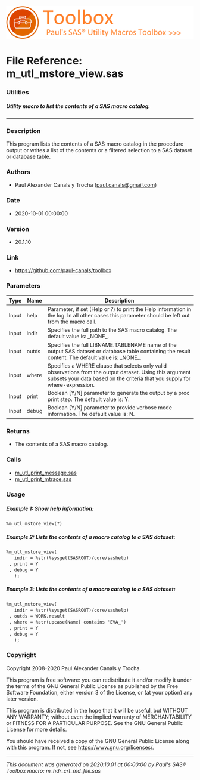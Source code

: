 ![../../misc/images/doc_banner.png](../../misc/images/doc_banner.png)
# 
# File Reference: m_utl_mstore_view.sas

### Utilities

##### Utility macro to list the contents of a SAS macro catalog.

***

### Description
This program lists the contents of a SAS macro catalog in the procedure output or writes a list of the contents or a filtered selection to a SAS dataset or database table.

### Authors
* Paul Alexander Canals y Trocha (paul.canals@gmail.com)

### Date
* 2020-10-01 00:00:00

### Version
* 20.1.10

### Link
* https://github.com/paul-canals/toolbox

### Parameters
| Type | Name | Description |
| ---- | ---- | ----------- |
| Input | help | Parameter, if set (Help or ?) to print the Help information in the log. In all other cases this parameter should be left out from the macro call. |
| Input | indir | Specifies the full path to the SAS macro catalog. The default value is: \_NONE\_. |
| Input | outds | Specifies the full LIBNAME.TABLENAME name of the output SAS dataset or database table containing the result content. The default value is: \_NONE\_. |
| Input | where | Specifies a WHERE clause that selects only valid observations from the output dataset. Using this argument subsets your data based on the criteria that you supply for where-expression. |
| Input | print | Boolean [Y/N] parameter to generate the output by a proc print step. The default value is: Y. |
| Input | debug | Boolean [Y/N] parameter to provide verbose mode information. The default value is: N. |

### Returns
* The contents of a SAS macro catalog.

### Calls
* [m_utl_print_message.sas](m_utl_print_message.md)
* [m_utl_print_mtrace.sas](m_utl_print_mtrace.md)

### Usage

##### Example 1: Show help information:
```sas
%m_utl_mstore_view(?)
```

##### Example 2: Lists the contents of a macro catalog to a SAS dataset:
```sas
%m_utl_mstore_view(
   indir = %str(%sysget(SASROOT)/core/sashelp)
 , print = Y
 , debug = Y
   );
```

##### Example 3: Lists the contents of a macro catalog to a SAS dataset:
```sas
%m_utl_mstore_view(
   indir = %str(%sysget(SASROOT)/core/sashelp)
 , outds = WORK.result
 , where = %str(upcase(Name) contains 'EVA_')
 , print = Y
 , debug = Y
   );
```

### Copyright
Copyright 2008-2020 Paul Alexander Canals y Trocha. 
 
This program is free software: you can redistribute it and/or modify 
it under the terms of the GNU General Public License as published by 
the Free Software Foundation, either version 3 of the License, or 
(at your option) any later version. 
 
This program is distributed in the hope that it will be useful, 
but WITHOUT ANY WARRANTY; without even the implied warranty of 
MERCHANTABILITY or FITNESS FOR A PARTICULAR PURPOSE. See the 
GNU General Public License for more details. 
 
You should have received a copy of the GNU General Public License 
along with this program. If not, see <https://www.gnu.org/licenses/>. 


***
*This document was generated on 2020.10.01 at 00:00:00 by Paul's SAS&reg; Toolbox macro: m_hdr_crt_md_file.sas*
